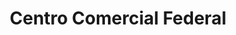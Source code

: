 ---
title: "Centro Comercial Federal"
url: /caracas/centro-comercial-federal/
shop: Einkaufszentrum
---